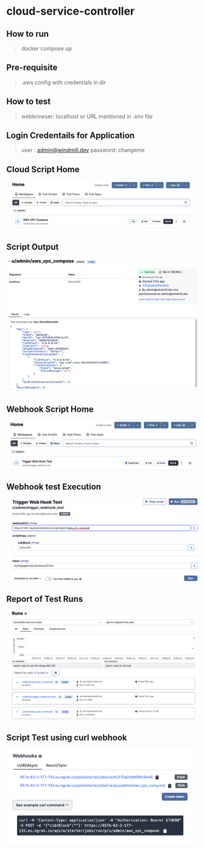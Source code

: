 # cloud-service-controller

## How to run
> docker compose up

## Pre-requisite 
> .aws config with credentials in <HOME> dir

## How to test
> webbrowser: localhost or URL mentioned in .env file

## Login Credentails for Application
> user : admin@windmill.dev
> password: changeme


## Cloud Script Home

![Alt text](/images/Snip20230203_2.png?raw=true "Script Output")

## Script Output

![Alt text](/images/Snip20230203_1.png?raw=true "Script Output")

## Webhook Script Home

![Alt text](/images/Snip20230203_4.png?raw=true "Script Output")

## Webhook test Execution

![Alt text](/images/Snip20230203_5.png?raw=true "Script Output")

## Report of Test Runs

![Alt text](/images/Snip20230203_6.png?raw=true "Script Output")


## Script Test using curl webhook

![Alt text](/images/Snip20230203_7.png?raw=true "Script Output")



